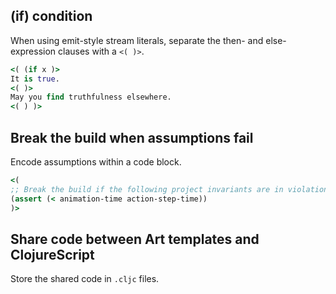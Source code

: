## (if) condition
When using emit-style stream literals, separate the then- and else- expression clauses with a `<( )>`.
```clojure
<( (if x )>
It is true.
<( )>
May you find truthfulness elsewhere.
<( ) )>
```



## Break the build when assumptions fail
Encode assumptions within a code block.
```clojure
<(
;; Break the build if the following project invariants are in violation.
(assert (< animation-time action-step-time))
)>
```



## Share code between Art templates and ClojureScript
Store the shared code in `.cljc` files.

